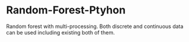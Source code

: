 # Random-Forest-Ptyhon
 Random forest with multi-processing. Both discrete and continuous data can be used including existing both of them.
